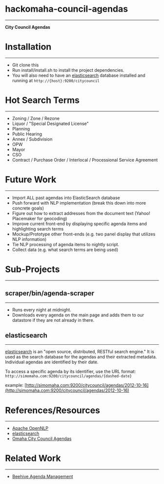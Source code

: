 # hackomaha-council-agendas
***

**City Council Agendas**

# Installation
***

- Git clone this
- Run install/install.sh to install the project dependencies.
- You will also need to have an [elasticsearch](http://www.elasticsearch.org) database installed and running at `http://{host}:9200/citycouncil`


# Hot Search Terms
***
- Zoning / Zone / Rezone
- Liquor / "Special Designated License"
- Planning
- Public Hearing
- Annex / Subdivision
- OPW
- Mayor
- CSO
- Contract / Purchase Order / Interlocal / Processional Service Agreement

# Future Work
***
- Import ALL past agendas into ElasticSearch database
- Push forward with NLP implementation (break this down into more concrete goals)
- Figure out how to extract addresses from the document text (Yahoo! Placemaker for geocoding)
- Improve current front-end by displaying specific agenda items and highlighting search terms
- Mockup/Prototype other front-ends (e.g. two panel display that utilizes NLP information)
- Tie NLP processing of agenda items to nightly script.
- Collect data (e.g. what search terms are being used)

# Sub-Projects
***

## scraper/bin/agenda-scraper
***
- Runs every night at midnight.
- Downloads every agenda on the main page and adds them to our datastore if they are not already in there.

## elasticsearch
***

[elasticsearch](http://www.elasticsearch.org) is an "open source, distributed, RESTful search engine." It is used as the search database for the agendas and their extracted metadata.  Individual agendas are identified by their date.

To access a specific agenda by its identifier, use the URL format:
`http://simomaha.com:9200/citycouncil/agendas/{dashed-date}`

example:
[http://simomaha.com:9200/citycouncil/agendas/2012-10-16](http://simomaha.com:9200/citycouncil/agendas/2012-10-16)

# References/Resources
***
- [Apache OpenNLP](http://opennlp.apache.org/)
- [elasticsearch](http://www.elasticsearch.org)
- [Omaha City Council Agendas](http://www.cityofomaha.org/cityclerk/city-council/agendas)

# Related Work
***
- [Beehive Agenda Management](http://www.beehiveindustries.com/solutions/agenda-management/)

